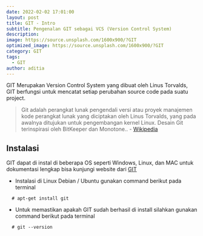 ```yaml
---
date: 2022-02-02 17:01:00
layout: post
title: GIT - Intro
subtitle: Pengenalan GIT sebagai VCS (Version Control System)
description:
image: https://source.unsplash.com/1600x900/?GIT
optimized_image: https://source.unsplash.com/1600x900/?GIT
category: GIT
tags:
  - GIT
author: aditia
---
```


GIT Merupakan Version Control System yang dibuat oleh Linus Torvalds, GIT berfungsi untuk mencatat setiap perubahan source code pada suatu project.

> Git adalah perangkat lunak pengendali versi atau proyek manajemen kode perangkat lunak yang diciptakan oleh Linus Torvalds, yang pada awalnya ditujukan untuk pengembangan kernel Linux. Desain Git terinspirasi oleh BitKeeper dan Monotone.. - <a href="https://id.wikipedia.org/wiki/Git">Wikipedia</a>

## Instalasi

GIT dapat di instal di beberapa OS seperti Windows, Linux, dan MAC untuk dokumentasi lengkap bisa kunjungi website dari <a href="https://git-scm.com/">GIT</a>

- Instalasi di Linux Debian / Ubuntu gunakan command berikut pada terminal

```
  # apt-get install git
```

- Untuk memastikan apakah GIT sudah berhasil di install silahkan gunakan command berikut pada terminal

```
  # git --version
```
